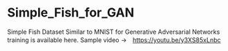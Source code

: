 # Simple_Fish_for_GAN
Simple Fish Dataset Similar to MNIST for Generative Adversarial Networks training is available here.
Sample video →　https://youtu.be/y3XS85xLnbc
